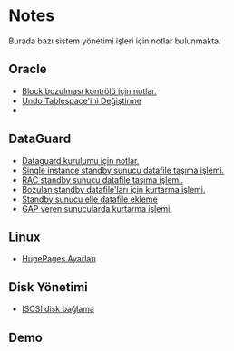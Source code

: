 # Notes


Burada bazı sistem yönetimi işleri için notlar bulunmakta. 


## Oracle

- [Block bozulması kontrölü için notlar.]
- [Undo Tablespace'ini Değiştirme]
- 
## DataGuard

- [Dataguard kurulumu için notlar.]
- [Single instance standby sunucu datafile taşıma işlemi.]
- [RAC standby sunucu datafile taşıma işlemi.]
- [Bozulan standby datafile'ları için kurtarma işlemi.]
- [Standby sunucu elle datafile ekleme]
- [GAP veren sunucularda kurtarma işlemi.]

## Linux

- [HugePages Ayarları]

## Disk Yönetimi

- [ISCSI disk bağlama]

## Demo


[Block bozulması kontrölü için notlar.]: <https://github.com/snnttldb13/Notes/blob/main/BlockCorruption.md>
[Undo Tablespace'ini Değiştirme]:<https://github.com/snnttldb13/Notes/blob/main/undo_tablespace_change.md>

[Dataguard kurulumu için notlar.]: <https://github.com/snnttldb13/Notes/blob/main/dg_kur.md>
[Single instance standby sunucu datafile taşıma işlemi.]: <https://github.com/snnttldb13/Notes/blob/main/Standby_datafile_rename.md>
[RAC standby sunucu datafile taşıma işlemi.]:<https://github.com/snnttldb13/Notes/blob/main/RAC_datafile_rename.md>
[Bozulan standby datafile'ları için kurtarma işlemi.]:<https://github.com/snnttldb13/Notes/blob/main/Standby_recover_datafile.md>
[Standby sunucu elle datafile ekleme]:<https://github.com/snnttldb13/Notes/blob/main/Standby_add_datafile_manually.md>
[GAP veren sunucularda kurtarma işlemi.]:<https://github.com/snnttldb13/Notes/blob/main/dg_GAP_recover.md>

[HugePages Ayarları]:<https://github.com/snnttldb13/Notes/blob/main/hugepages_settings.md>

[ISCSI disk bağlama]:<https://github.com/snnttldb13/Notes/blob/main/ISCSI_disk_mount.md>
